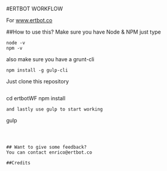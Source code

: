 #ERTBOT WORKFLOW

For www.ertbot.co

##How to use this?
Make sure you have Node & NPM just type 
````
node -v
npm -v
````
also make sure you have a grunt-cli
````
npm install -g gulp-cli
````
Just clone this repository
````
````
cd ertbotWF
npm install
````
and lastly use gulp to start working
````
gulp
````



## Want to give some feedback?
You can contact enrico@ertbot.co

##Credits

